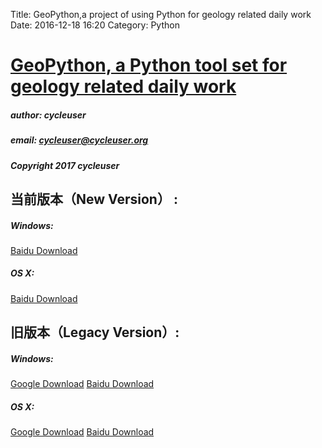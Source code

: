 Title: GeoPython,a project of using Python for geology related daily work
Date: 2016-12-18 16:20
Category: Python


# [GeoPython, a Python tool set for geology related daily work](https://github.com/chinageology/GeoPython)



##### author: cycleuser
##### email: cycleuser@cycleuser.org
##### Copyright 2017 cycleuser



## 当前版本（New Version） :

##### Windows:

[Baidu Download](https://pan.baidu.com/s/1boMbY03)

##### OS X:

[Baidu Download](https://pan.baidu.com/s/1dFw5FSP)





## 旧版本（Legacy Version）:

##### Windows:
[Google Download](https://drive.google.com/open?id=0B299gyAIgmpqMW5ISTZGV1lBVW8)
[Baidu Download](https://pan.baidu.com/s/1pLwgExX)


##### OS X:
[Google Download](https://drive.google.com/open?id=0B299gyAIgmpqam13cmU2cnl0LWs)
[Baidu Download](https://pan.baidu.com/s/1qY2QmDm)

